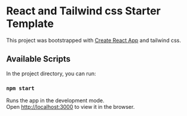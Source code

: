 # React and Tailwind css Starter Template

This project was bootstrapped with [Create React App](https://github.com/facebook/create-react-app) and tailwind css.

## Available Scripts

In the project directory, you can run:

### `npm start`

Runs the app in the development mode.\
Open [http://localhost:3000](http://localhost:3000) to view it in the browser.

